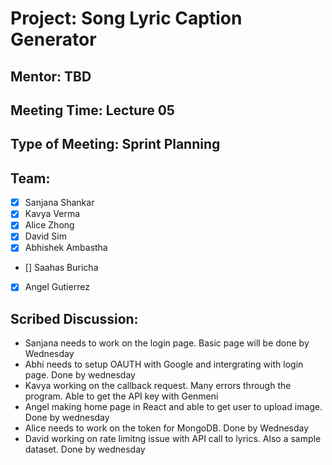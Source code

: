 # Project: Song Lyric Caption Generator

## Mentor: TBD

## Meeting Time: Lecture 05

## Type of Meeting: Sprint Planning

## Team:
- [x] Sanjana Shankar
- [x] Kavya Verma
- [x] Alice Zhong
- [x] David Sim
- [x] Abhishek Ambastha
- [] Saahas Buricha
- [x] Angel Gutierrez

## Scribed Discussion:

- Sanjana needs to work on the login page. Basic page will be done by Wednesday
- Abhi needs to setup OAUTH with Google and intergrating with login page. Done by wednesday
- Kavya working on the callback request. Many errors through the program. Able to get the API key with Genmeni
- Angel making home page in React and able to get user to upload image. Done by wednesday
- Alice needs to work on the token for MongoDB. Done by Wednesday
- David working on rate limitng issue with API call to lyrics. Also a sample dataset. Done by wednesday
